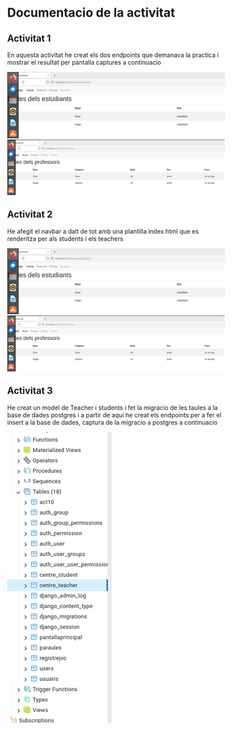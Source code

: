 <h1>Documentacio de la activitat</h1>

<h2>Activitat 1</h2>
<p>En aquesta activitat he creat els dos endpoints que demanava la practica i mostrar el resultat per pantalla captures a continuacio</p>
<img src="students.png">
<img src="teachers.png">

<h2>Activitat 2</h2>
<p>He afegit el navbar a dalt de tot amb una plantilla index.html que es renderitza  per als students i els teachers</p>
<img src="students.png">
<img src="teachers.png">

<h2>Activitat 3</h2>
<p>He creat un model de Teacher i students i fet la migracio de les taules a la base de dades postgres i a partir de aqui he creat els endpoints per a fer el insert a la base de dades, captura de la migracio a postgres a continuacio</p>
<img src="migration.png">